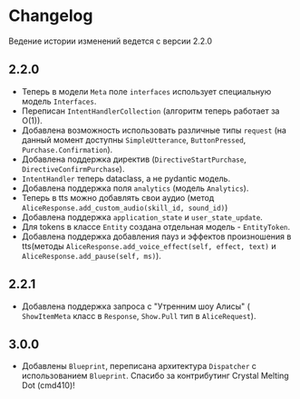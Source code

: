 # Changelog

Ведение истории изменений ведется с версии 2.2.0

## 2.2.0

- Теперь в модели `Meta` поле `interfaces`
  использует специальную модель `Interfaces`.
- Переписан `IntentHandlerCollection` (алгоритм теперь работает за O(1)).
- Добавлена возможность использовать различные типы
  `request` (на данный момент доступны `SimpleUtterance`,
  `ButtonPressed`, `Purchase.Confirmation`).
- Добавлена поддержка директив
  (`DirectiveStartPurchase`, `DirectiveConfirmPurchase`).
- `IntentHandler` теперь dataclass, а не pydantic модель.
- Добавлена поддержка поля `analytics` (модель `Analytics`).
- Теперь в tts можно добавлять свои аудио (метод
  `AliceResponse.add_custom_audio(skill_id, sound_id)`)
- Добавлена поддержка `application_state` и
  `user_state_update`.
- Для tokens в классе `Entity` создана отдельная модель -
  `EntityToken`.
- Добавлена поддержка добавления пауз и эффектов произношения в tts(методы
  `AliceResponse.add_voice_effect(self, effect, text)` и
  `AliceResponse.add_pause(self, ms)`).

## 2.2.1

- Добавлена поддержка запроса с "Утренним шоу Алисы" (
  `ShowItemMeta` класс в `Response`, `Show.Pull` тип в `AliceRequest`).

## 3.0.0

- Добавлены `Blueprint`, переписана архитектура `Dispatcher`
  с использованием `Blueprint`. Спасибо за контрибутинг Crystal Melting Dot (cmd410)! 